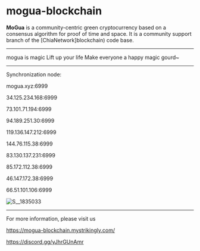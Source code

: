 # mogua-blockchain

**MoGua** is a community-centric green cryptocurrency based on a consensus algorithm for proof of time and space. It is a community support branch of the [ChiaNetwork]blockchain) code base.

***************
mogua is magic  Lift up your life  Make everyone a happy magic gourd~

***************

Synchronization node:

mogua.xyz:6999

34.125.234.168:6999

73.101.71.194:6999

94.189.251.30:6999

119.136.147.212:6999

144.76.115.38:6999

83.130.137.231:6999

85.172.112.38:6999

46.147.172.38:6999

66.51.101.106:6999


![S__1835033](https://user-images.githubusercontent.com/88072769/138612690-628df063-58ae-4349-9b76-2e0a75a3821f.jpg)



***************

For more information, please visit us

https://mogua-blockchain.mystrikingly.com/

https://discord.gg/yJhrGUnAmr





